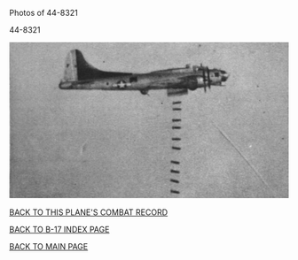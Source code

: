 
Photos of 44-8321






 




44-8321  
  

![](44-8321a.jpg)  
  

[BACK TO THIS PLANE'S COMBAT RECORD](b17s/44-8321.md)  

[BACK TO B-17 INDEX PAGE](000b17s.md)  

[BACK TO MAIN PAGE](index.html)


